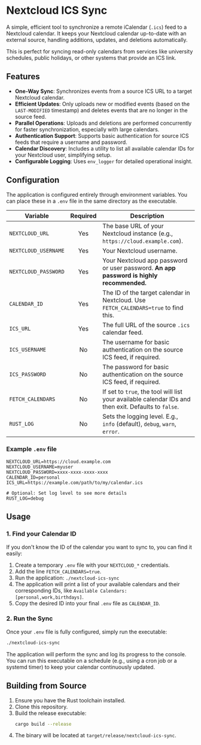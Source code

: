 # Nextcloud ICS Sync

A simple, efficient tool to synchronize a remote iCalendar (`.ics`) feed to a Nextcloud calendar. It keeps your Nextcloud calendar up-to-date with an external source, handling additions, updates, and deletions automatically.

This is perfect for syncing read-only calendars from services like university schedules, public holidays, or other systems that provide an ICS link.

## Features

- **One-Way Sync**: Synchronizes events from a source ICS URL to a target Nextcloud calendar.
- **Efficient Updates**: Only uploads new or modified events (based on the `LAST-MODIFIED` timestamp) and deletes events that are no longer in the source feed.
- **Parallel Operations**: Uploads and deletions are performed concurrently for faster synchronization, especially with large calendars.
- **Authentication Support**: Supports basic authentication for source ICS feeds that require a username and password.
- **Calendar Discovery**: Includes a utility to list all available calendar IDs for your Nextcloud user, simplifying setup.
- **Configurable Logging**: Uses `env_logger` for detailed operational insight.

## Configuration

The application is configured entirely through environment variables. You can place these in a `.env` file in the same directory as the executable.

| Variable             | Required | Description                                                                                          |
| -------------------- | :------: | ---------------------------------------------------------------------------------------------------- |
| `NEXTCLOUD_URL`      |   Yes    | The base URL of your Nextcloud instance (e.g., `https://cloud.example.com`).                         |
| `NEXTCLOUD_USERNAME` |   Yes    | Your Nextcloud username.                                                                             |
| `NEXTCLOUD_PASSWORD` |   Yes    | Your Nextcloud app password or user password. **An app password is highly recommended.**             |
| `CALENDAR_ID`        |   Yes    | The ID of the target calendar in Nextcloud. Use `FETCH_CALENDARS=true` to find this.                 |
| `ICS_URL`            |   Yes    | The full URL of the source `.ics` calendar feed.                                                     |
| `ICS_USERNAME`       |    No    | The username for basic authentication on the source ICS feed, if required.                           |
| `ICS_PASSWORD`       |    No    | The password for basic authentication on the source ICS feed, if required.                           |
| `FETCH_CALENDARS`    |    No    | If set to `true`, the tool will list your available calendar IDs and then exit. Defaults to `false`. |
| `RUST_LOG`           |    No    | Sets the logging level. E.g., `info` (default), `debug`, `warn`, `error`.                            |

### Example `.env` file

```env
NEXTCLOUD_URL=https://cloud.example.com
NEXTCLOUD_USERNAME=myuser
NEXTCLOUD_PASSWORD=xxxx-xxxx-xxxx-xxxx
CALENDAR_ID=personal
ICS_URL=https://example.com/path/to/my/calendar.ics

# Optional: Set log level to see more details
RUST_LOG=debug
```

## Usage

### 1. Find your Calendar ID

If you don't know the ID of the calendar you want to sync to, you can find it easily:

1.  Create a temporary `.env` file with your `NEXTCLOUD_*` credentials.
2.  Add the line `FETCH_CALENDARS=true`.
3.  Run the application: `./nextcloud-ics-sync`
4.  The application will print a list of your available calendars and their corresponding IDs, like `Available Calendars: [personal,work,birthdays]`.
5.  Copy the desired ID into your final `.env` file as `CALENDAR_ID`.

### 2. Run the Sync

Once your `.env` file is fully configured, simply run the executable:

```sh
./nextcloud-ics-sync
```

The application will perform the sync and log its progress to the console. You can run this executable on a schedule (e.g., using a cron job or a systemd timer) to keep your calendar continuously updated.

## Building from Source

1.  Ensure you have the Rust toolchain installed.
2.  Clone this repository.
3.  Build the release executable:
    ```sh
    cargo build --release
    ```
4.  The binary will be located at `target/release/nextcloud-ics-sync`.
